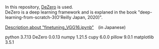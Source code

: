 In this repository, [DeZero](https://github.com/oreilly-japan/deep-learning-from-scratch-3/blob/master/README.md) is used.<br>
DeZero is a deep learning framework and is explaned in the book "deep-learning-from-scratch-3(O'Reilly Japan, 2020)".

[Description about "finetuning_VGG16.ipynb"](https://qiita.com/shushin/items/10ea33af4da2421a0836)　(in Japanese)

python 3.7.13
DeZero 0.0.13
numpy 1.21.5
cupy 6.0.0
pillow 9.0.1
matplotlib 3.5.1

